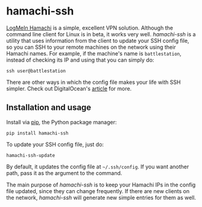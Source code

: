 # hamachi-ssh
[LogMeIn Hamachi](https://secure.logmein.com/home) is a simple, excellent VPN solution. Although the command line client for Linux is in beta, it works very well. *hamachi-ssh* is a utility that uses information from the client to update your SSH config file, so you can SSH to your remote machines on the network using their Hamachi names. For example, if the machine's name is `battlestation`, instead of checking its IP and using that you can simply do:

    ssh user@battlestation
    
There are other ways in which the config file makes your life with SSH simpler. Check out DigitalOcean's [article](https://www.digitalocean.com/community/tutorials/how-to-configure-custom-connection-options-for-your-ssh-client) for more.

## Installation and usage
Install via [pip](https://pip.pypa.io/en/stable/installing/), the Python package manager:

    pip install hamachi-ssh

To update your SSH config file, just do:

    hamachi-ssh-update

By default, it updates the config file at `~/.ssh/config`. If you want another path, pass it as the argument to the command.

The main purpose of *hamachi-ssh* is to keep your Hamachi IPs in the config file updated, since they can change frequently. If there are new clients on the network, *hamachi-ssh* will generate new simple entries for them as well.
